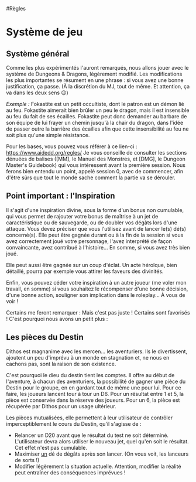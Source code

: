 #Règles 
# Système de jeu
## Système général
Comme les plus expérimentés l'auront remarqués, nous allons jouer avec le système de Dungeons & Dragons, légèrement modifié.
Les modifications les plus importantes se résument en une phrase : si vous avez une bonne justification, ça passe. (À la discrétion du MJ, tout de même. Et attention, ça va dans les deux sens 😉)

*Exemple :* Fokastite est un petit occultiste, dont le patron est un démon lié au feu. Fokastite aimerait bien brûler un peu le dragon, mais il est insensible au feu du fait de ses écailles. Fokastite peut donc demander au barbare de son équipe de lui frayer un chemin jusqu'à la chair du dragon, dans l'idée de passer outre la barrière des écailles afin que cette insensibilité au feu ne soit plus qu'une simple résistance.

Pour les bases, vous pouvez vous référer à ce lien-ci : https://www.aidedd.org/regles/
Je vous conseille de consulter les sections dénuées de balises ([MM], le Manuel des Monstres, et [DMG], le Dungeon Master's Guidebook) qui vous intéressent avant la première session.
Nous ferons bien entendu un point, appelé session 0, avec de commencer, afin d'être sûrs que tout le monde sache comment la partie va se dérouler.

## Point important : l'Inspiration
Il s'agit d'une inspiration divine, sous la forme d'un bonus non cumulable, qui vous permet de rajouter votre bonus de maîtrise à un jet de caractéristique ou de sauvegarde, ou de doubler vos dégâts lors d'une attaque. Vous devez préciser que vous l'utilisez avant de lancer le(s) dé(s) concerné(s).
Elle peut être gagnée durant ou à la fin de la session si vous avez correctement joué votre personnage, l'avez interprété de façon convaincante, avez contribué à l'histoire... En somme, si vous avez très bien joué.

Elle peut aussi être gagnée sur un coup d'éclat. Un acte héroïque, bien détaillé, pourra par exemple vous attirer les faveurs des divinités.

Enfin, vous pouvez céder votre inspiration à un autre joueur (me voler mon travail, en somme) si vous souhaitez le récompenser d'une bonne décision, d'une bonne action, souligner son implication dans le roleplay... À vous de voir !

Certains me feront remarquer : Mais c'est pas juste ! Certains sont favorisés !
C'est pourquoi nous avons un petit plus :

## Les pièces du Destin

Dithos est magnanime avec les mercen... les aventuriers. Ils le divertissent, ajoutent un peu d'imprévu à un monde en stagnation et, ne nous en cachons pas, sont la raison de son existence.

C'est pourquoi le dieu du destin tient les comptes. Il offre au début de l'aventure, à chacun des aventuriers, la possibilité de gagner une pièce du Destin pour le groupe, en en gardant tout de même une pour lui.
Pour ce faire, les joueurs lancent tour à tour un D6. Pour un résultat entre 1 et 5, la pièce est conservée dans la réserve des joueurs. Pour un 6, la pièce est récupérée par Dithos pour un usage ultérieur.

Les pièces mutualisées, elle permettent à leur utilisateur de contrôler imperceptiblement le cours du Destin, qu'il s'agisse de :
- Relancer un D20 avant que le résultat du test ne soit déterminé. L'utilisateur devra alors utiliser le nouveau jet, quel qu'en soit le résultat. Cet effet n'est pas cumulable.
- Maximiser <u>un</u> dé de dégâts après son lancer. (On vous voit, les lanceurs de sorts !)
- Modifier légèrement la situation actuelle. Attention, modifier la réalité peut entraîner des conséquences imprévues !